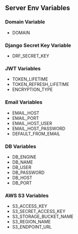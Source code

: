 ## **Server Env Variables**

### **Domain Variable**

- DOMAIN

### **Django Secret Key Variable**

- DRF_SECRET_KEY

### **JWT Variables**

- TOKEN_LIFETIME
- TOKEN_REFRESH_LIFETIME
- ENCRYPTION_TYPE

### **Email Variables**

- EMAIL_HOST
- EMAIL_PORT
- EMAIL_HOST_USER
- EMAIL_HOST_PASSWORD
- DEFAULT_FROM_EMAIL

### **DB Variables**

- DB_ENGINE
- DB_NAME
- DB_USER
- DB_PASSWORD
- DB_HOST
- DB_PORT

### **AWS S3 Variables**

- S3_ACCESS_KEY
- S3_SECRET_ACCESS_KEY
- S3_STORAGE_BUCKET_NAME
- S3_REGION_NAME
- S3_ENDPOINT_URL
